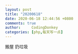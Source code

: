 ```yaml
---
layout: post
title: "20200618"
date: 2020-06-18 12:44:56 +0800
comments: true
author:     CodingDonkey
categories: [php,每天写一点]
---
```


搬屋 扔垃圾
